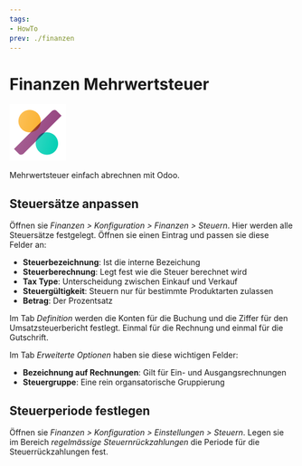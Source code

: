 ```yaml
---
tags:
- HowTo
prev: ./finanzen
---
```

# Finanzen Mehrwertsteuer
![icons_odoo_account_accountant](assets/icons_odoo_account_accountant.png)

Mehrwertsteuer einfach abrechnen mit Odoo.

## Steuersätze anpassen

Öffnen sie *Finanzen > Konfiguration > Finanzen > Steuern*. Hier werden alle Steuersätze festgelegt. Öffnen sie einen Eintrag und passen sie diese Felder an:

* **Steuerbezeichnung**: Ist die interne Bezeichung
* **Steuerberechnung**: Legt fest wie die Steuer berechnet wird
* **Tax Type**: Unterscheidung zwischen Einkauf und Verkauf
* **Steuergültigkeit**: Steuern nur für bestimmte Produktarten zulassen
* **Betrag**: Der Prozentsatz

Im Tab *Definition* werden die Konten für die Buchung und die Ziffer für den Umsatzsteuerbericht festlegt. Einmal für die Rechnung und einmal für die Gutschrift.

Im Tab *Erweiterte Optionen* haben sie diese wichtigen Felder:

* **Bezeichnung auf Rechnungen**: Gilt für Ein- und Ausgangsrechnungen
* **Steuergruppe**: Eine rein organsatorische Gruppierung

## Steuerperiode festlegen

Öffnen sie *Finanzen > Konfiguration > Einstellungen > Steuern*. Legen sie im Bereich *regelmässige Steuernrückzahlungen* die Periode für die Steuerrückzahlungen fest.